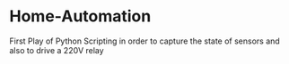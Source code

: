 # Home-Automation

First Play of Python Scripting in order to capture the state of sensors and also to drive a 220V relay 
